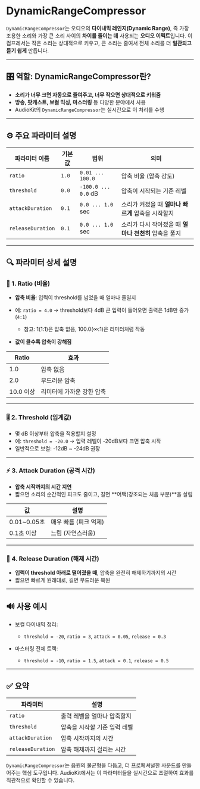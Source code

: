 # DynamicRangeCompressor

`DynamicRangeCompressor`는 오디오의 **다이내믹 레인지(Dynamic Range)**, 즉 가장 조용한 소리와 가장 큰 소리 사이의 **차이를 줄이는 데** 사용되는 **오디오 이펙트**입니다. 이 컴프레서는 작은 소리는 상대적으로 키우고, 큰 소리는 줄여서 전체 소리를 더 **일관되고 듣기 쉽게** 만듭니다.

---

## 🎛️ 역할: DynamicRangeCompressor란?

* **소리가 너무 크면 자동으로 줄여주고, 너무 작으면 상대적으로 키워줌**
* **방송, 팟캐스트, 보컬 믹싱, 마스터링** 등 다양한 분야에서 사용
* AudioKit의 `DynamicRangeCompressor`는 실시간으로 이 처리를 수행

---

## ⚙️ 주요 파라미터 설명

| 파라미터 이름           | 기본값   | 범위                  | 의미                               |
| ----------------- | ----- | ------------------- | -------------------------------- |
| `ratio`           | `1.0` | `0.01 ... 100.0`    | 압축 비율 (압축 강도)                    |
| `threshold`       | `0.0` | `-100.0 ... 0.0` dB | 압축이 시작되는 기준 레벨                   |
| `attackDuration`  | `0.1` | `0.0 ... 1.0` sec   | 소리가 커졌을 때 **얼마나 빠르게** 압축을 시작할지   |
| `releaseDuration` | `0.1` | `0.0 ... 1.0` sec   | 소리가 다시 작아졌을 때 **얼마나 천천히** 압축을 풀지 |

---

## 🔍 파라미터 상세 설명

### 🧮 1. Ratio (비율)

* **압축 비율**: 입력이 threshold를 넘었을 때 얼마나 줄일지
* 예: `ratio = 4.0` → threshold보다 4dB 큰 입력이 들어오면 출력은 1dB만 증가 (`4:1`)
  * 참고: 1(1:1)은 압축 없음, 100.0(∞:1)은 리미터처럼 작동

* **값이 클수록 압축이 강해짐**

| Ratio   | 효과             |
| ------- | -------------- |
| 1.0     | 압축 없음          |
| 2.0     | 부드러운 압축        |
| 10.0 이상 | 리미터에 가까운 강한 압축 |

---

### 🎚 2. Threshold (임계값)

* 몇 dB 이상부터 압축을 적용할지 설정
* 예: `threshold = -20.0` → 입력 레벨이 -20dB보다 크면 압축 시작
* 일반적으로 보컬: -12dB \~ -24dB 권장

---

### ⚡️ 3. Attack Duration (공격 시간)

* **압축 시작까지의 시간 지연**
* 짧으면 소리의 순간적인 피크도 줄이고, 길면 \*\*어택(강조되는 처음 부분)\*\*을 살림

| 값           | 설명            |
| ----------- | ------------- |
| 0.01\~0.05초 | 매우 빠름 (피크 억제) |
| 0.1초 이상     | 느림 (자연스러움)    |

---

### 🌊 4. Release Duration (해제 시간)

* **입력이 threshold 아래로 떨어졌을 때**, 압축을 완전히 해제하기까지의 시간
* 짧으면 빠르게 원래대로, 길면 부드러운 복원

---

## 🔊 사용 예시

* 보컬 다이내믹 정리:

  * `threshold = -20`, `ratio = 3`, `attack = 0.05`, `release = 0.3`
* 마스터링 전체 트랙:

  * `threshold = -10`, `ratio = 1.5`, `attack = 0.1`, `release = 0.5`

---

## ✅ 요약

| 파라미터              | 설명               |
| ----------------- | ---------------- |
| `ratio`           | 출력 레벨을 얼마나 압축할지  |
| `threshold`       | 압축을 시작할 기준 입력 레벨 |
| `attackDuration`  | 압축 시작까지의 시간      |
| `releaseDuration` | 압축 해제까지 걸리는 시간   |

`DynamicRangeCompressor`는 음원의 불균형을 다듬고, 더 프로페셔널한 사운드를 만들어주는 핵심 도구입니다. AudioKit에서는 이 파라미터들을 실시간으로 조절하여 효과를 직관적으로 확인할 수 있습니다.
